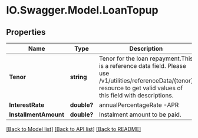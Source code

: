 # IO.Swagger.Model.LoanTopup
## Properties

Name | Type | Description | Notes
------------ | ------------- | ------------- | -------------
**Tenor** | **string** | Tenor for the loan repayment.This is a reference data field. Please use /v1/utilities/referenceData/{tenor} resource to get valid values of this field with descriptions. | [optional] 
**InterestRate** | **double?** | annualPercentageRate -APR | [optional] 
**InstallmentAmount** | **double?** | Instalment amount to be paid. | [optional] 

[[Back to Model list]](../README.md#documentation-for-models) [[Back to API list]](../README.md#documentation-for-api-endpoints) [[Back to README]](../README.md)


